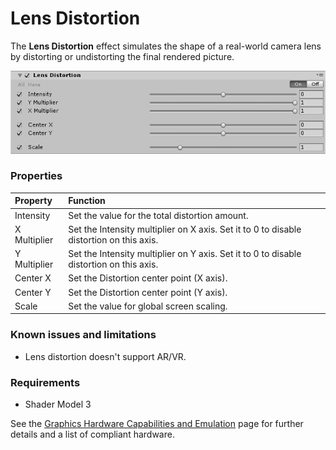 # Lens Distortion

The **Lens Distortion** effect simulates the shape of a real-world camera lens by distorting or undistorting the final rendered picture.

![](images/lensdistortion.png)


### Properties

| Property     | Function                                                     |
| :------------ | :------------------------------------------------------------ |
| Intensity    | Set the value for the total distortion amount.                                     |
| X Multiplier | Set the Intensity multiplier on X axis. Set it to 0 to disable distortion on this axis. |
| Y Multiplier | Set the Intensity multiplier on Y axis. Set it to 0 to disable distortion on this axis. |
| Center X     | Set the Distortion center point (X axis).                            |
| Center Y     | Set the Distortion center point (Y axis).                            |
| Scale        | Set the value for global screen scaling.                                       |

### Known issues and limitations

- Lens distortion doesn't support AR/VR.

### Requirements

- Shader Model 3

See the [Graphics Hardware Capabilities and Emulation](https://docs.unity3d.com/Manual/GraphicsEmulation.html) page for further details and a list of compliant hardware.
